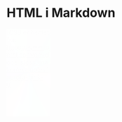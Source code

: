 # HTML i Markdown

<div
    id="example-element"
    style="background:
            conic-gradient(
                from 180deg at 50% 50%,
                rgba(0, 0, 0, 1) 0deg,
                rgba(255, 255, 255, 0.7) 17deg,
                rgba(0, 0, 0, 1) 88deg,
                rgba(255, 255, 255, 0.7) 152deg,
                rgba(0, 0, 0, 1) 225deg,
                rgba(255, 255, 255, 0.7) 289deg,
                rgba(0, 0, 0, 1) 360deg
            ),
            conic-gradient(
                from 180deg at 50% 50%,
                rgba(0, 0, 0, 1) 0deg,
                rgba(255, 255, 255, 1) 30deg,
                rgba(0, 0, 0, 1) 96deg,
                rgba(255, 255, 255, 1) 169deg,
                rgba(0, 0, 0, 1) 229deg,
                rgba(255, 255, 255, 1) 285deg,
                rgba(0, 0, 0, 1) 360deg
            ),
            radial-gradient(
                88% 127% at 13% 13%,
                rgba(248, 110, 251, 1) 8%,
                rgba(115, 66, 255, 1) 35%,
                rgba(66, 232, 255, 1) 63%,
                rgba(66, 255, 107, 1) 100%
            );
            background-blend-mode: screen, difference, normal;
            mix-blend-mode: screen;
            width: 100;
            height: 200px;"
/>

[CSS er hentet fra: https://www.toptal.com/developers/css3maker/examples/aurora-pink-ui]:
